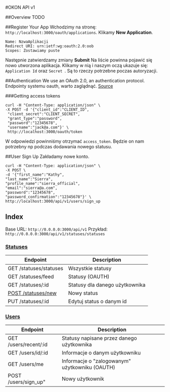 #OKON API v1

##Overview
TODO

##Register Your App
Wchodzimy na stronę: `http://localhost:3000/oauth/applications`. Klikamy **New Application**.
```
Name: NzwaAplikacji
Redirect URI: urn:ietf:wg:oauth:2.0:oob
Scopes: Zostawiamy puste
```
Następnie zatwierdzamy zmiany **Submit**
Na liście powinna pojawić się nowo utworzona aplikacja. Klikamy w nią i naszym oczą ukazuje się: `Application Id` oraz `Secret `. Są to rzeczy potrzebne poczas autoryzacji.

##Authentication
We use an OAuth 2.0, an authentication protocol.
Endpointy systemu oauth, warto zaglądnąć. [Source](https://github.com/doorkeeper-gem/doorkeeper/wiki/api-endpoint-descriptions-and-examples)

###Getting access tokens

```
curl -H "Content-Type: application/json" \
-X POST -d '{"client_id":"CLIENT_ID",
 "client_secret":"CLIENT_SECRET",
 "grant_type":"password",
 "password":"12345678",
 "username":"jack@a.com"}' \
 http://localhost:3000/oauth/token
```
W odpowiedzi powinniśmy otrzymać `access_token`. Będzie on nam potrzebny np podczas dodawania nowego statusu.

##User Sign Up
Zakładamy nowe konto.
```
curl -H "Content-Type: application/json" \
-X POST \
-d '{"first_name":"Kathy",
"last_name":"Sierra",
"profile_name":"sierra_official",
"email":"sierra@a.com",
"password":"12345678",
"password_confirmation":"12345678"}' \
http://localhost:3000/api/v1/users/sign_up
```
## Index

Base URL: `http://0.0.0.0:3000/api/v1`
Przykład: `http://0.0.0.0:3000/api/v1/statuses/statuses`

### [Statuses](/)
| Endpoint | Description |
| ---- | --------------- |
| GET /statuses/statuses | Wszystkie statusy|
| GET /statuses/feed | Statusy (OAUTH)|
| GET /statuses/:id| Statusy dla danego użytkownika|
| [POST /statuses/new](/v1_resources/statuses.md) | Nowy status|
| PUT /statuses/:id | Edytuj status o danym id |

### [Users](/)
| Endpoint | Description |
| ---- | --------------- |
| GET /users/recent/:id |Statusy napisane przez danego użytkownika|
| GET /users/id/:id|Informacje o danym użytkowniku|
| GET /users/me|Informacje o "zalogowanym" użytkowniku (OAUTH)|
| POST /users/sign_up" | Nowy użytkownik|



